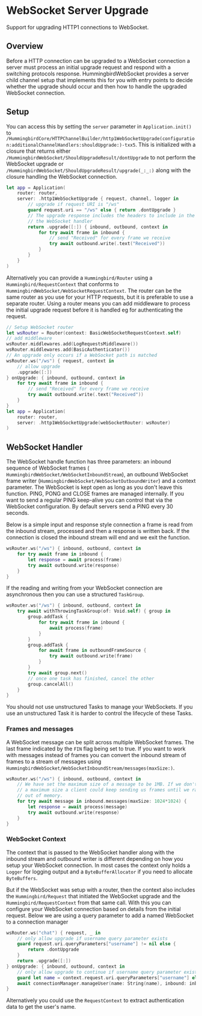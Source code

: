 # WebSocket Server Upgrade

Support for upgrading HTTP1 connections to WebSocket.

## Overview

Before a HTTP connection can be upgraded to a WebSocket connection a server must process an initial upgrade request and respond with a switching protocols response. HummingbirdWebSocket provides a server child channel setup that implements this for you with entry points to decide whether the upgrade should occur and then how to handle the upgraded WebSocket connection.

## Setup

You can access this by setting the `server` parameter in `Application.init()` to ``/HummingbirdCore/HTTPChannelBuilder/http1WebSocketUpgrade(configuration:additionalChannelHandlers:shouldUpgrade:)-txx5``. This is initialized with a closure that returns either ``/HummingbirdWebSocket/ShouldUpgradeResult/dontUpgrade`` to not perform the WebSocket upgrade or ``/HummingbirdWebSocket/ShouldUpgradeResult/upgrade(_:_:)`` along with the closure handling the WebSocket connection.

```swift
let app = Application(
    router: router,
    server: .http1WebSocketUpgrade { request, channel, logger in
        // upgrade if request URI is "/ws"
        guard request.uri == "/ws" else { return .dontUpgrade }
        // The upgrade response includes the headers to include in the response and 
        // the WebSocket handler
        return .upgrade([:]) { inbound, outbound, context in
            for try await frame in inbound {
                // send "Received" for every frame we receive
                try await outbound.write(.text("Received"))
            }
        }
    }
)
```

Alternatively you can provide a ``Hummingbird/Router`` using a ``Hummingbird/RequestContext`` that conforms to ``HummingbirdWebSocket/WebSocketRequestContext``. The router can be the same router as you use for your HTTP requests, but it is preferable to use a separate router. Using a router means you can add middleware to process the initial upgrade request before it is handled eg for authenticating the request. 

```swift
// Setup WebSocket router
let wsRouter = Router(context: BasicWebSocketRequestContext.self)
// add middleware
wsRouter.middlewares.add(LogRequestsMiddleware())
wsRouter.middlewares.add(BasicAuthenticator())
// An upgrade only occurs if a WebSocket path is matched
wsRouter.ws("/ws") { request, context in
    // allow upgrade
    .upgrade([:])
} onUpgrade: { inbound, outbound, context in
    for try await frame in inbound {
        // send "Received" for every frame we receive
        try await outbound.write(.text("Received"))
    }
}
let app = Application(
    router: router,
    server: .http1WebSocketUpgrade(webSocketRouter: wsRouter)
)
```

## WebSocket Handler

The WebSocket handle function has three parameters: an inbound sequence of WebSocket frames ( ``HummingbirdWebSocket/WebSocketInboundStream``), an outbound WebSocket frame writer (``HummingbirdWebSocket/WebSocketOutboundWriter``) and a context parameter. The WebSocket is kept open as long as you don't leave this function. PING, PONG and CLOSE frames are managed internally. If you want to send a regular PING keep-alive you can control that via the WebSocket configuration. By default servers send a PING every 30 seconds. 

Below is a simple input and response style connection a frame is read from the inbound stream, processed and then a response is written back. If the connection is closed the inbound stream will end and we exit the function.

```swift
wsRouter.ws("/ws") { inbound, outbound, context in
    for try await frame in inbound {
        let response = await process(frame)
        try await outbound.write(response)
    }
}
```

If the reading and writing from your WebSocket connection are asynchronous then you can use a structured `TaskGroup`.

```swift
wsRouter.ws("/ws") { inbound, outbound, context in
    try await withThrowingTaskGroup(of: Void.self) { group in
        group.addTask {
            for try await frame in inbound {
                await process(frame)
            }
        }
        group.addTask {
            for await frame in outboundFrameSource {
                try await outbound.write(frame)
            }
        }
        try await group.next()
        // once one task has finished, cancel the other
        group.cancelAll()
    }
}
```
You should not use unstructured Tasks to manage your WebSockets. If you use an unstructured Task it is harder to control the lifecycle of these Tasks.

### Frames and messages

A WebSocket message can be split across multiple WebSocket frames. The last frame indicated by the `FIN` flag being set to true. If you want to work with messages instead of frames you can convert the inbound stream of frames to a stream of messages using ``HummingbirdWebSocket/WebSocketInboundStream/messages(maxSize:)``.

```swift
wsRouter.ws("/ws") { inbound, outbound, context in
    // We have set the maximum size of a message to be 1MB. If we don't set
    // a maximum size a client could keep sending us frames until we ran 
    // out of memory.
    for try await message in inbound.messages(maxSize: 1024*1024) {
        let response = await process(message)
        try await outbound.write(response)
    }
}
```

### WebSocket Context

The context that is passed to the WebSocket handler along with the inbound stream and outbound writer is different depending on how you setup your WebSocket connection. In most cases the context only holds a `Logger` for logging output and a `ByteBufferAllocator` if you need to allocate `ByteBuffers`. 

But if the WebSocket was setup with a router, then the context also includes the ``Hummingbird/Request`` that initiated the WebSocket upgrade and the ``Hummingbird/RequestContext`` from that same call. With this you can configure your WebSocket connection based on details from the initial request. Below we are using a query parameter to add a named WebSocket to a connection manager

```swift
wsRouter.ws("chat") { request, _ in
    // only allow upgrade if username query parameter exists
    guard request.uri.queryParameters["username"] != nil else {
        return .dontUpgrade
    }
    return .upgrade([:])
} onUpgrade: { inbound, outbound, context in
    // only allow upgrade to continue if username query parameter exists
    guard let name = context.request.uri.queryParameters["username"] else { return }
    await connectionManager.manageUser(name: String(name), inbound: inbound, outbound: outbound)
}
```

Alternatively you could use the `RequestContext` to extract authentication data to get the user's name.
